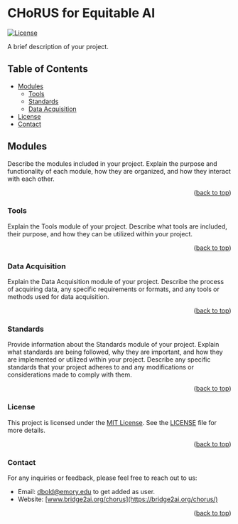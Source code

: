 <a name="readme-top"></a>

# CHoRUS for Equitable AI
[![License](https://img.shields.io/badge/license-MIT-blue.svg)](https://opensource.org/licenses/MIT)

A brief description of your project.

## Table of Contents

- [Modules](#modules)
  - [Tools](#tools)
  - [Standards](#standards)
  - [Data Acquisition](#data-acquisition)
- [License](#license)
- [Contact](#contact)

## Modules

Describe the modules included in your project. Explain the purpose and functionality of each module, how they are organized, and how they interact with each other.
<p align="right">(<a href="#readme-top">back to top</a>)</p>

### Tools

Explain the Tools module of your project. Describe what tools are included, their purpose, and how they can be utilized within your project.
<p align="right">(<a href="#readme-top">back to top</a>)</p>

### Data Acquisition

Explain the Data Acquisition module of your project. Describe the process of acquiring data, any specific requirements or formats, and any tools or methods used for data acquisition.
<p align="right">(<a href="#readme-top">back to top</a>)</p>

### Standards

Provide information about the Standards module of your project. Explain what standards are being followed, why they are important, and how they are implemented or utilized within your project. Describe any specific standards that your project adheres to and any modifications or considerations made to comply with them.
<p align="right">(<a href="#readme-top">back to top</a>)</p>

### License

This project is licensed under the [MIT License](https://opensource.org/licenses/MIT). See the [LICENSE](LICENSE) file for more details.
<p align="right">(<a href="#readme-top">back to top</a>)</p>

### Contact

For any inquiries or feedback, please feel free to reach out to us:

- Email: [dbold@emory.edu](mailto:delgersuren.bold@emory.edu) to get added as user. 
- Website: [www.bridge2ai.org/chorus](https://bridge2ai.org/chorus/)
<p align="right">(<a href="#readme-top">back to top</a>)</p>

